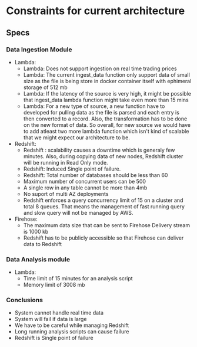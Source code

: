 # Constraints for current architecture
## Specs
### Data Ingestion Module
- Lambda:
    - Lambda: Does not support ingestion on real time trading prices
    - Lambda: The current ingest_data function only support data of small size as the file is being store in docker container itself with ephimeral storage of 512 mb
    - Lambda: If the latency of the source is very high, it might be possible that ingest_data lambda function might take even more than 15 mins
    - Lambda: For a new type of source, a new function have to developed for pulling data as the file is parsed and each entry is then converted to a record. Also, the transformation has to be done on the new format of data. So overall, for new source we would have to add atleast two more lambda function which isn't kind of scalable that we might expect our architecture to be. 
- Redshift:
    - Redshift : scalability causes a downtime which is generaly few minutes. Also, during copying data of new nodes, Redshift cluster will be running in Read Only mode.
    - Redshift: Induced Single point of failure. 
    - Redshift: Total number of databases should be less than 60
    - Maximum number of concurrent users can be 500
    - A single row in any table cannot be more than 4mb
    - No suport of multi AZ deployments
    - Redshift enforces a query concurrency limit of 15 on a cluster and total 8 queues. That means the management of fast running query and slow query will not be managed by AWS.
- Firehose:
    - The maximum data size that can be sent to Firehose Delivery stream is 1000 kb
    - Redshift has to be publicly accessible so that Firehose can deliver data to Redshift 

### Data Analysis module
- Lambda:
    - Time limit of 15 minutes for an analysis script
    - Memory limit of 3008 mb


### Conclusions
- System cannot handle real time data
- System will fail if data is large
- We have to be careful while managing Redshift
- Long running analysis scripts can cause failure
- Redshift is Single point of failure